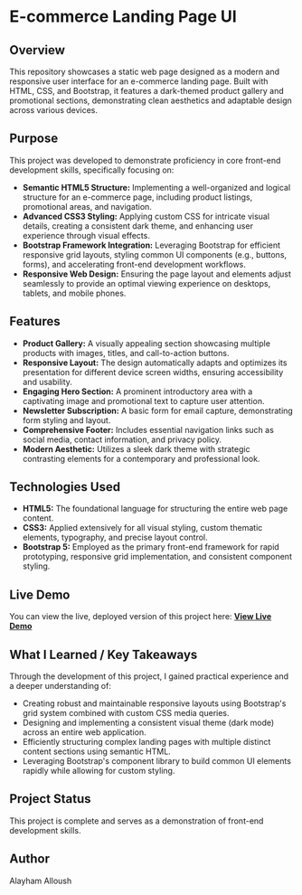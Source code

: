 # E-commerce Landing Page UI

## Overview

This repository showcases a static web page designed as a modern and responsive user interface for an e-commerce landing page. Built with HTML, CSS, and Bootstrap, it features a dark-themed product gallery and promotional sections, demonstrating clean aesthetics and adaptable design across various devices.

## Purpose

This project was developed to demonstrate proficiency in core front-end development skills, specifically focusing on:

* **Semantic HTML5 Structure:** Implementing a well-organized and logical structure for an e-commerce page, including product listings, promotional areas, and navigation.
* **Advanced CSS3 Styling:** Applying custom CSS for intricate visual details, creating a consistent dark theme, and enhancing user experience through visual effects.
* **Bootstrap Framework Integration:** Leveraging Bootstrap for efficient responsive grid layouts, styling common UI components (e.g., buttons, forms), and accelerating front-end development workflows.
* **Responsive Web Design:** Ensuring the page layout and elements adjust seamlessly to provide an optimal viewing experience on desktops, tablets, and mobile phones.

## Features

* **Product Gallery:** A visually appealing section showcasing multiple products with images, titles, and call-to-action buttons.
* **Responsive Layout:** The design automatically adapts and optimizes its presentation for different device screen widths, ensuring accessibility and usability.
* **Engaging Hero Section:** A prominent introductory area with a captivating image and promotional text to capture user attention.
* **Newsletter Subscription:** A basic form for email capture, demonstrating form styling and layout.
* **Comprehensive Footer:** Includes essential navigation links such as social media, contact information, and privacy policy.
* **Modern Aesthetic:** Utilizes a sleek dark theme with strategic contrasting elements for a contemporary and professional look.

## Technologies Used

* **HTML5:** The foundational language for structuring the entire web page content.
* **CSS3:** Applied extensively for all visual styling, custom thematic elements, typography, and precise layout control.
* **Bootstrap 5:** Employed as the primary front-end framework for rapid prototyping, responsive grid implementation, and consistent component styling.

## Live Demo

You can view the live, deployed version of this project here:
**[View Live Demo](https://ayham-alloush.github.io/e-commerce-landing-page-ui/)**

## What I Learned / Key Takeaways

Through the development of this project, I gained practical experience and a deeper understanding of:

* Creating robust and maintainable responsive layouts using Bootstrap's grid system combined with custom CSS media queries.
* Designing and implementing a consistent visual theme (dark mode) across an entire web application.
* Efficiently structuring complex landing pages with multiple distinct content sections using semantic HTML.
* Leveraging Bootstrap's component library to build common UI elements rapidly while allowing for custom styling.

## Project Status

This project is complete and serves as a demonstration of front-end development skills.

## Author

Alayham Alloush
